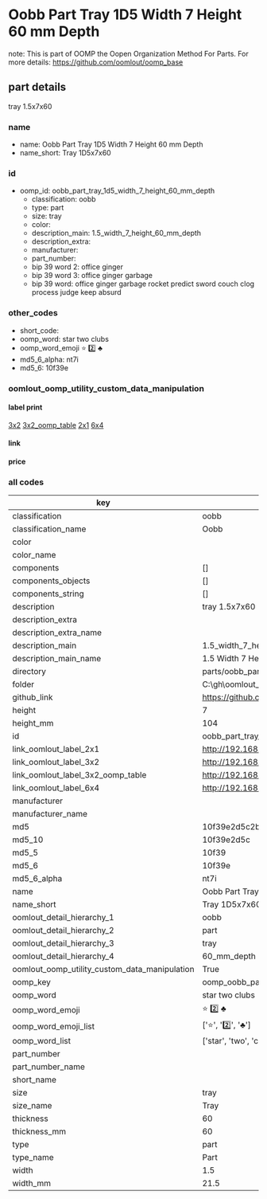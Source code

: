 # Oobb Part Tray 1D5 Width 7 Height 60 mm Depth  

note: This is part of OOMP the Oopen Organization Method For Parts. For more details: https://github.com/oomlout/oomp_base

##  part details
  



tray 1.5x7x60



### name
* name: Oobb Part Tray 1D5 Width 7 Height 60 mm Depth
* name_short: Tray 1D5x7x60 
### id
* oomp_id: oobb_part_tray_1d5_width_7_height_60_mm_depth
  * classification: oobb
  * type: part
  * size: tray
  * color: 
  * description_main: 1.5_width_7_height_60_mm_depth
  * description_extra: 
  * manufacturer: 
  * part_number: 
  * bip 39 word 2: office ginger
  * bip 39 word 3: office ginger garbage
  * bip 39 word: office ginger garbage rocket predict sword couch clog process judge keep absurd

### other_codes
* short_code: 
* oomp_word: star two clubs
* oomp_word_emoji :star: :two: :clubs:
* md5_6_alpha: nt7i
* md5_6: 10f39e






### oomlout_oomp_utility_custom_data_manipulation
#### label print
[3x2](http://192.168.1.245:1112/?label=oomp%20nt7i)
[3x2_oomp_table](http://192.168.1.108:1112/?label=oomp%20nt7i)
[2x1](http://192.168.1.242:1112/?label=oomp%20nt7i)
[6x4](http://192.168.1.55:1112/?label=oomp%20nt7i)    

#### link

                              

#### price







### all codes 
| key | value |  
| --- | --- |  
| classification | oobb |  
| classification_name | Oobb |  
| color |  |  
| color_name |  |  
| components | [] |  
| components_objects | [] |  
| components_string | [] |  
| description | tray 1.5x7x60 |  
| description_extra |  |  
| description_extra_name |  |  
| description_main | 1.5_width_7_height_60_mm_depth |  
| description_main_name | 1.5 Width 7 Height 60 mm Depth |  
| directory | parts/oobb_part_tray_1d5_width_7_height_60_mm_depth |  
| folder | C:\gh\oomlout_oobb_version_4_generated_parts\parts\oobb_part_tray_1d5_width_7_height_60_mm_depth |  
| github_link | https://github.com/oomlout/oomlout_oomp_part_src/tree/main/parts/oobb_part_tray_1d5_width_7_height_60_mm_depth |  
| height | 7 |  
| height_mm | 104 |  
| id | oobb_part_tray_1d5_width_7_height_60_mm_depth |  
| link_oomlout_label_2x1 | http://192.168.1.242:1112/?label=oomp%20nt7i |  
| link_oomlout_label_3x2 | http://192.168.1.245:1112/?label=oomp%20nt7i |  
| link_oomlout_label_3x2_oomp_table | http://192.168.1.108:1112/?label=oomp%20nt7i |  
| link_oomlout_label_6x4 | http://192.168.1.55:1112/?label=oomp%20nt7i |  
| manufacturer |  |  
| manufacturer_name |  |  
| md5 | 10f39e2d5c2b861f7154dbb6bf1884cc |  
| md5_10 | 10f39e2d5c |  
| md5_5 | 10f39 |  
| md5_6 | 10f39e |  
| md5_6_alpha | nt7i |  
| name | Oobb Part Tray 1D5 Width 7 Height 60 mm Depth |  
| name_short | Tray 1D5x7x60  |  
| oomlout_detail_hierarchy_1 | oobb |  
| oomlout_detail_hierarchy_2 | part |  
| oomlout_detail_hierarchy_3 | tray |  
| oomlout_detail_hierarchy_4 | 60_mm_depth |  
| oomlout_oomp_utility_custom_data_manipulation | True |  
| oomp_key | oomp_oobb_part_tray_1d5_width_7_height_60_mm_depth |  
| oomp_word | star two clubs |  
| oomp_word_emoji | :star: :two: :clubs: |  
| oomp_word_emoji_list | [':star:', ':two:', ':clubs:'] |  
| oomp_word_list | ['star', 'two', 'clubs'] |  
| part_number |  |  
| part_number_name |  |  
| short_name |  |  
| size | tray |  
| size_name | Tray |  
| thickness | 60 |  
| thickness_mm | 60 |  
| type | part |  
| type_name | Part |  
| width | 1.5 |  
| width_mm | 21.5 |  
